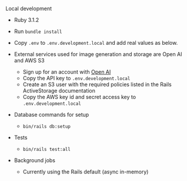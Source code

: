 Local development

* Ruby 3.1.2

* Run `bundle install`

* Copy `.env` to `.env.development.local` and add real values as below.

* External services used for image generation and storage are Open AI and AWS S3
  * Sign up for an account with [Open AI](https://beta.openai.com/)
  * Copy the API key to `.env.development.local`
  * Create an S3 user with the required policies listed in the Rails ActiveStorage documentation
  * Copy the AWS key id and secret access key to `.env.development.local`

* Database commands for setup
  * `bin/rails db:setup`

* Tests
  * `bin/rails test:all`

* Background jobs
  * Currently using the Rails default (async in-memory)
